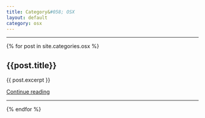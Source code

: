 ```yaml
---
title: Category&#058; OSX
layout: default
category: osx
---
```

<hr/>
{% for post in site.categories.osx %}

<h2>{{post.title}}</h2>

{{ post.excerpt }}

<div class="lead"><a href="{{post.url}}">Continue reading</a></div>

<hr/>

{% endfor %}